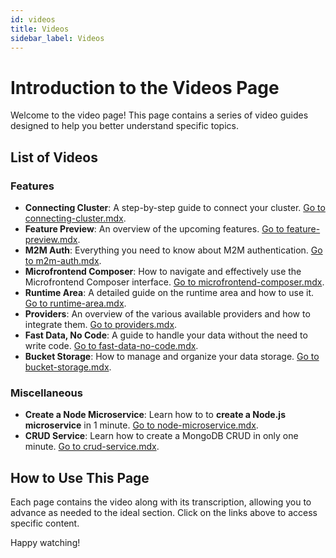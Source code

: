 ```yaml
---
id: videos
title: Videos
sidebar_label: Videos
---
```


# Introduction to the Videos Page

Welcome to the video page! This page contains a series of video guides designed to help you better understand specific topics.

## List of Videos

### Features
* **Connecting Cluster**: A step-by-step guide to connect your cluster. [Go to connecting-cluster.mdx](/console/videos/connecting-cluster.mdx).
* **Feature Preview**: An overview of the upcoming features. [Go to feature-preview.mdx](/console/videos/feature-preview.mdx).
* **M2M Auth**: Everything you need to know about M2M authentication. [Go to m2m-auth.mdx](/console/videos/m2m-auth.mdx).
* **Microfrontend Composer**: How to navigate and effectively use the Microfrontend Composer interface. [Go to microfrontend-composer.mdx](/microfrontend-composer/videos/microfrontend-composer.mdx).
* **Runtime Area**: A detailed guide on the runtime area and how to use it. [Go to runtime-area.mdx](/console/videos/runtime-area.mdx).
* **Providers**: An overview of the various available providers and how to integrate them. [Go to providers.mdx](/console/videos/providers.mdx).
* **Fast Data, No Code**: A guide to handle your data without the need to write code. [Go to fast-data-no-code.mdx](/fast_data/videos/fast-data-no-code.mdx).
* **Bucket Storage**: How to manage and organize your data storage. [Go to bucket-storage.mdx](/fast_data/videos/bucket-storage.mdx).

### Miscellaneous
* **Create a Node Microservice**: Learn how to to **create a Node.js microservice** in 1 minute. [Go to node-microservice.mdx](/console/videos/marketplace-components/node-microservice.mdx).
* **CRUD Service**: Learn how to create a MongoDB CRUD in only one minute. [Go to crud-service.mdx](/console/videos/marketplace-components/crud-service.mdx).

## How to Use This Page

Each page contains the video along with its transcription, allowing you to advance as needed to the ideal section. Click on the links above to access specific content.

Happy watching!
